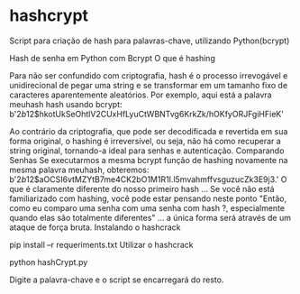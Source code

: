 # hashcrypt
Script para criação de hash para palavras-chave, utilizando Python(bcrypt)

Hash de senha em Python com Bcrypt
O que é hashing

Para não ser confundido com criptografia, hash é o processo irrevogável e unidirecional de pegar uma string e se transformar em um tamanho fixo de caracteres aparentemente aleatórios.
Por exemplo, aqui está a palavra meuhash hash usando bcrypt:
b'$2b$12$hkotUkSeOhtlV2CUxHfLyuCtWBNTvg6KrkZk/hOKfyORJFgiHFieK'

Ao contrário da criptografia, que pode ser decodificada e revertida em sua forma original, o hashing é irreversível, ou seja, não há como recuperar a string original, tornando-a ideal para senhas e autenticação.
Comparando Senhas
Se executarmos a mesma bcrypt função de hashing novamente na mesma palavra meuhash, obteremos:
b'$2b$12$aOCSI6vtMZYtB7me4CK2bO1M1R1I.l5mvahmffvsguzucZk3E9j3.'
O que é claramente diferente do nosso primeiro hash ... 
Se você não está familiarizado com hashing, você pode estar pensando neste ponto "Então, como eu comparo uma senha com uma senha com hash ?, especialmente quando elas são totalmente diferentes" ... a única forma será através de um ataque de força bruta.
Instalando o hashcrack

pip install –r requeriments.txt
Utilizar o hashcrack

python hashCrypt.py

Digite a palavra-chave e o script se encarregará do resto.  

